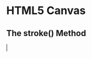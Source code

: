  <!DOCTYPE html>
<html>
<body>
<h1>HTML5 Canvas</h1>
<h2>The stroke() Method</h2>

<canvas id="myCanvas" width="300" height="150" style="border:1px solid grey"></canvas>

<script>
const c = document.getElementById("myCanvas");
const ctx = c.getContext("2d");
ctx.beginPath();
ctx.moveTo(20, 20);
ctx.lineTo(20, 100);
ctx.lineTo(70, 100);
ctx.strokeStyle = "red";
ctx.stroke();
</script> 

</body>
</html>
